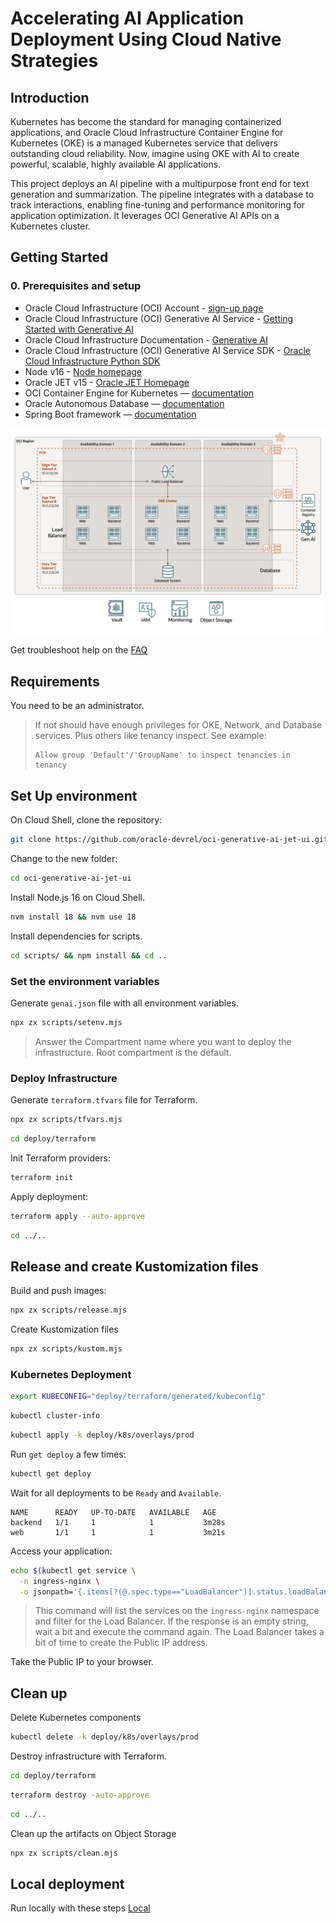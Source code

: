 # Accelerating AI Application Deployment Using Cloud Native Strategies

## Introduction

Kubernetes has become the standard for managing containerized applications, and Oracle Cloud Infrastructure Container Engine for Kubernetes (OKE) is a managed Kubernetes service that delivers outstanding cloud reliability. Now, imagine using OKE with AI to create powerful, scalable, highly available AI applications.

This project deploys an AI pipeline with a multipurpose front end for text generation and summarization. The pipeline integrates with a database to track interactions, enabling fine-tuning and performance monitoring for application optimization. It leverages OCI Generative AI APIs on a Kubernetes cluster.

## Getting Started

### 0. Prerequisites and setup

- Oracle Cloud Infrastructure (OCI) Account - [sign-up page](https://www-sites.oracle.com/artificial-intelligence/solutions/deploy-ai-apps-fast/#:~:text=Oracle%20Cloud%20account%E2%80%94-,sign%2Dup%20page,-Oracle%20Cloud%20Infrastructure)
- Oracle Cloud Infrastructure (OCI) Generative AI Service - [Getting Started with Generative AI](https://docs.oracle.com/en-us/iaas/Content/generative-ai/getting-started.htm)
- Oracle Cloud Infrastructure Documentation - [Generative AI](https://docs.oracle.com/en-us/iaas/Content/generative-ai/home.htm)
- Oracle Cloud Infrastructure (OCI) Generative AI Service SDK - [Oracle Cloud Infrastructure Python SDK](https://pypi.org/project/oci/)
- Node v16 - [Node homepage](https://nodejs.org/en)
- Oracle JET v15 - [Oracle JET Homepage](https://www.oracle.com/webfolder/technetwork/jet/index.html)
- OCI Container Engine for Kubernetes — [documentation](https://docs.oracle.com/en-us/iaas/Content/ContEng/Concepts/contengoverview.htm)
- Oracle Autonomous Database — [documentation](https://docs.oracle.com/en/database/autonomous-database-cloud-services.html)
- Spring Boot framework — [documentation](https://docs.spring.io/spring-boot/docs/3.2.5/reference/htmlsingle/)

![Architecture](./images/architecture.png)

Get troubleshoot help on the [FAQ](FAQ.md)

## Requirements

You need to be an administrator.

> If not should have enough privileges for OKE, Network, and Database services. Plus others like tenancy inspect. See example:
>
> ```
> Allow group 'Default'/'GroupName' to inspect tenancies in tenancy
> ```

## Set Up environment

On Cloud Shell, clone the repository:

```bash
git clone https://github.com/oracle-devrel/oci-generative-ai-jet-ui.git
```

Change to the new folder:

```bash
cd oci-generative-ai-jet-ui
```

Install Node.js 16 on Cloud Shell.

```bash
nvm install 18 && nvm use 18
```

Install dependencies for scripts.

```bash
cd scripts/ && npm install && cd ..
```

### Set the environment variables

Generate `genai.json` file with all environment variables.

```bash
npx zx scripts/setenv.mjs
```

> Answer the Compartment name where you want to deploy the infrastructure. Root compartment is the default.

### Deploy Infrastructure

Generate `terraform.tfvars` file for Terraform.

```bash
npx zx scripts/tfvars.mjs
```

```bash
cd deploy/terraform
```

Init Terraform providers:

```bash
terraform init
```

Apply deployment:

```bash
terraform apply --auto-approve
```

```bash
cd ../..
```

## Release and create Kustomization files

Build and push images:

```bash
npx zx scripts/release.mjs
```

Create Kustomization files

```bash
npx zx scripts/kustom.mjs
```

### Kubernetes Deployment

```bash
export KUBECONFIG="deploy/terraform/generated/kubeconfig"
```

```bash
kubectl cluster-info
```

```bash
kubectl apply -k deploy/k8s/overlays/prod
```

Run `get deploy` a few times:

```bash
kubectl get deploy
```

Wait for all deployments to be `Ready` and `Available`.

```
NAME      READY   UP-TO-DATE   AVAILABLE   AGE
backend   1/1     1            1           3m28s
web       1/1     1            1           3m21s
```

Access your application:

```bash
echo $(kubectl get service \
  -n ingress-nginx \
  -o jsonpath='{.items[?(@.spec.type=="LoadBalancer")].status.loadBalancer.ingress[0].ip}')
```

> This command will list the services on the `ingress-nginx` namespace and filter for the Load Balancer. If the response is an empty string, wait a bit and execute the command again. The Load Balancer takes a bit of time to create the Public IP address.

Take the Public IP to your browser.

## Clean up

Delete Kubernetes components

```bash
kubectl delete -k deploy/k8s/overlays/prod
```

Destroy infrastructure with Terraform.

```bash
cd deploy/terraform
```

```bash
terraform destroy -auto-approve
```

```bash
cd ../..
```

Clean up the artifacts on Object Storage

```bash
npx zx scripts/clean.mjs
```

## Local deployment

Run locally with these steps [Local](LOCAL.md)
